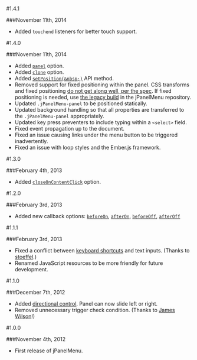 #1.4.1

###November 11th, 2014

- Added `touchend` listeners for better touch support.

#1.4.0

###November 11th, 2014

- Added [`panel`](#options-panel) option.
- Added [`clone`](#options-clone) option.
- Added [`setPosition(&nbsp;)`](#api-setPosition) API method.
- Removed support for fixed positioning within the panel. CSS transforms and fixed positioning [do not get along well, per the spec](http://meyerweb.com/eric/thoughts/2011/09/12/un-fixing-fixed-elements-with-css-transforms/). If fixed positioning is needed, use [the legacy build](https://github.com/acolangelo/jPanelMenu/blob/master/jquery.jpanelmenu-legacy.js) in the jPanelMenu repository.
- Updated `.jPanelMenu-panel` to be positioned statically.
- Updated background handling so that all properties are transferred to the `.jPanelMenu-panel` appropriately.
- Updated key press preventers to include typing within a `<select>` field.
- Fixed event propagation up to the document.
- Fixed an issue causing links under the menu button to be triggered inadvertently.
- Fixed an issue with loop styles and the Ember.js framework.

#1.3.0

###February 4th, 2013

- Added [`closeOnContentClick`](#options-closeOnContentClick) option.

#1.2.0

###February 3rd, 2013

- Added new callback options: [`beforeOn`](#options-beforeOn), [`afterOn`](#options-afterOn), [`beforeOff`](#options-beforeOff), [`afterOff`](#options-afterOff)

#1.1.1

###February 3rd, 2013

- Fixed a conflict between [keyboard shortcuts](#options-keyboardShortcuts) and text inputs. (Thanks to [stoeffel](https://github.com/stoeffel).)
- Renamed JavaScript resources to be more friendly for future development.

#1.1.0

###December 7th, 2012

- Added [directional control](#options-direction). Panel can now slide left or right.
- Removed unnecessary trigger check condition. (Thanks to [James Wilson](https://twitter.com/jimmynotjim)!)

#1.0.0

###November 4th, 2012

- First release of jPanelMenu.
